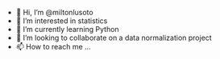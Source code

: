 - 👋 Hi, I’m @miltonlusoto
- 👀 I’m interested in statistics
- 🌱 I’m currently learning Python
- 💞️ I’m looking to collaborate on a data normalization project
- 📫 How to reach me ...

<!---
miltonlusoto/miltonlusoto is a ✨ special ✨ repository because its `README.md` (this file) appears on your GitHub profile.
You can click the Preview link to take a look at your changes.
--->
